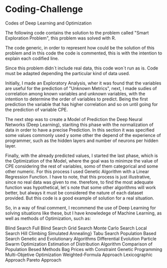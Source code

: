 # Coding-Challenge
Codes of Deep Learning and Optimization

The following code contains the solution to the problem called
"Smart Exploration Problem", this problem was solved with R.

The code generic, in order to represent how could be the solution of this
problem and in this code the code is commented, this is with the intention
to explain each codified line.

Since this problem didn´t include real data, this code won´t run as is. 
Code must be adapted depending the particular kind of data used.

Initially, I made an Exploratory Analysis, wher it was found that the 
variables are useful for the prediction of "Unknown Metrics", next, I made sudies 
of correlation among known variables and unknown variables, with the 
intention to determine the order of variables to predict. Being the first
prediction the variable that has higher correlation and so on until 
going for the prediction of variable CPE.

The next step was to create a Model of Prediction the Deep Neural Networks
(Deep Learning), stariting this phase with the normalization of data in order 
to have a precise Prediction. In this section it was specified some values
commonly used y some other the depend of the experience of programmer, such as
the hidden layers and number of neurons per hidden layer.

Finally, with the already predicted values, I started the last phase, which
is the Optimization of the Model, where the goal was to minimze the value of 
CPE considering the rest of variables, somo of them categorical and some other
numeric. For this process I used Genetic Algorithm with a Linear Regression 
Function. I have to note, that this process is just illustrative, since no
real data was given to me. therefore, to find the most adequate function was
hypothetical, let´s note that some other algorithms will work better, but 
always it must be considered the nature of each dataset provided. But this
code is a good example of solution for a real situation.

So, in a way of final comment, I recommend the use of Deep Learning for 
solving situations like these, but I have knowledege of Machine Learning, as well 
as methods of Optimization, such as:

Blind Search
    Full Blind Search
    Grid Search
    Monte Carlo Search
Local Search
    Hill Climbing
    Simulated Annealing}
    Tabu Search
Population Based Search
    Genetic and Evolutionary Algorithms
    Differential Evolution
    Particle Swarm Optimization
    Estimation of Distribution Algorithm
    Comparison of Population Besed Methods
    Bag Prices with Constraint
    Genetic Programming
Multi-Objetive Optimization
    Weighted-Formula Approach
    Lexicographic Approach
    Pareto Approach

